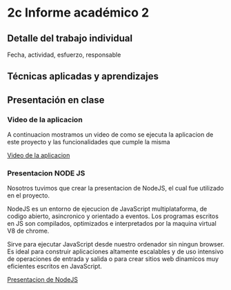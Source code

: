 # 2c Informe académico 2

## Detalle del trabajo individual

Fecha, actividad, esfuerzo, responsable

## Técnicas aplicadas y aprendizajes


## Presentación en clase

### Video de la aplicacion

A continuacion mostramos un video de como se ejecuta la aplicacion de este proyecto y las funcionalidades que cumple la misma

[Video de la aplicacion](https://drive.google.com/file/d/1YrEGYMDrW0Yr8BVobTeZfr-6EYL1Du7G/view?usp=sharing)

### Presentacion NODE JS

Nosotros tuvimos que crear la presentacion de NodeJS, el cual fue utilizado en el proyecto.

NodeJS es un entorno de ejecucion de JavaScript multiplataforma, de codigo abierto, asincronico y orientado a eventos. Los programas escritos en JS son compilados, optimizados e interpretados por la maquina virtual V8 de chrome.

Sirve para ejecutar JavaScript desde nuestro ordenador sin ningun browser. Es ideal para construir aplicaciones altamente escalables y de uso intensivo de operaciones de entrada y salida o para crear sitios web dinamicos muy eficientes escritos en JavaScript.

[Presentacion de NodeJS](presentacionDelGrupo/NODEJS.pdf)